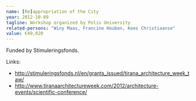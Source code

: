 ```yaml
---
name: [Re]appropriation of the City
year: 2012-10-09
tagline: Workshop organized by Polis University
related-persons: "Winy Maas, Francine Houben, Kees Christiaanse"
value: €49,020
---
```

Funded by Stimuleringsfonds.

Links:
* <http://stimuleringsfonds.nl/en/grants_issued/tirana_architecture_week_taw/>
* <http://www.tiranaarchitectureweek.com/2012/architecture-events/scientific-conference/>
